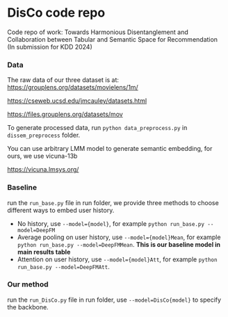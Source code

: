 # DisCo code repo

Code repo of work: Towards Harmonious Disentanglement and Collaboration between Tabular and Semantic Space for Recommendation (In submission for KDD 2024)

### Data

The raw data of our three dataset is at:
https://grouplens.org/datasets/movielens/1m/

https://cseweb.ucsd.edu/jmcauley/datasets.html

https://files.grouplens.org/datasets/mov

To generate processed data, run ```python data_preprocess.py``` in ```dissem_preprocess``` folder.

You can use arbitrary LMM model to generate semantic embedding, for ours, we use vicuna-13b

https://vicuna.lmsys.org/

### Baseline

run the ```run_base.py``` file in run folder, we provide three methods to choose different ways to embed user history.

* No history, use ```--model={model}```, for example ```python run_base.py --model=DeepFM```
* Average pooling on user history, use ```--model={model}Mean```, for example ```python run_base.py --model=DeepFMMean```. **This is our baseline model in main results table**
* Attention on user history, use ```--model={model}Att```, for example ```python run_base.py --model=DeepFMAtt```. 

### Our method

run the ```run_DisCo.py``` file in run folder, use ```--model=DisCo{model}``` to specify the backbone.